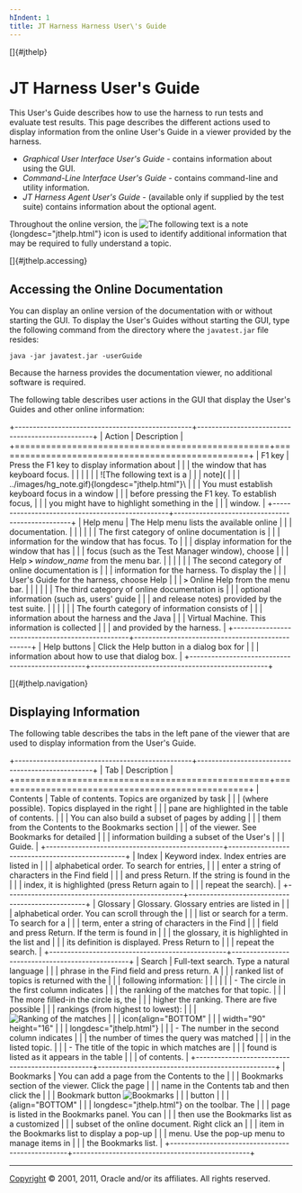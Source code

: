 ```yaml
---
hIndent: 1
title: JT Harness Harness User\'s Guide
---
```


[]{#jthelp}

# JT Harness User\'s Guide

This User\'s Guide describes how to use the harness to run tests and evaluate test results. This
page describes the different actions used to display information from the online User\'s Guide in a
viewer provided by the harness.

-   *Graphical User Interface User\'s Guide* - contains information about using the GUI.
-   *Command-Line Interface User\'s Guide* - contains command-line and utility information.
-   *JT Harness Agent User\'s Guide* - (available only if supplied by the test suite) contains
    information about the optional agent.

Throughout the online version, the ![The following text is a
note](../images/hg_note.gif){longdesc="jthelp.html"} icon is used to identify additional information
that may be required to fully understand a topic.

[]{#jthelp.accessing}

## Accessing the Online Documentation

You can display an online version of the documentation with or without starting the GUI. To display
the User\'s Guides without starting the GUI, type the following command from the directory where the
`javatest.jar` file resides:

`java -jar javatest.jar -userGuide`

Because the harness provides the documentation viewer, no additional software is required.

The following table describes user actions in the GUI that display the User\'s Guides and other
online information:

+-------------------------------------------------+-------------------------------------------------+
| Action                                          | Description                                     |
+=================================================+=================================================+
| F1 key                                          | Press the F1 key to display information about   |
|                                                 | the window that has keyboard focus.             |
|                                                 |                                                 |
|                                                 | ![The following text is a                       |
|                                                 | note](                                          |
|                                                 | ../images/hg_note.gif){longdesc="jthelp.html"}\ |
|                                                 | You must establish keyboard focus in a window   |
|                                                 | before pressing the F1 key. To establish focus, |
|                                                 | you might have to highlight something in the    |
|                                                 | window.                                         |
+-------------------------------------------------+-------------------------------------------------+
| Help menu                                       | The Help menu lists the available online        |
|                                                 | documentation.                                  |
|                                                 |                                                 |
|                                                 | The first category of online documentation is   |
|                                                 | information for the window that has focus. To   |
|                                                 | display information for the window that has     |
|                                                 | focus (such as the Test Manager window), choose |
|                                                 | Help **`>`** *window_name* from the menu bar.   |
|                                                 |                                                 |
|                                                 | The second category of online documentation is  |
|                                                 | information for the harness. To display the     |
|                                                 | User\'s Guide for the harness, choose Help      |
|                                                 | **`>`** Online Help from the menu bar.          |
|                                                 |                                                 |
|                                                 | The third category of online documentation is   |
|                                                 | optional information (such as, users\' guide    |
|                                                 | and release notes) provided by the test suite.  |
|                                                 |                                                 |
|                                                 | The fourth category of information consists of  |
|                                                 | information about the harness and the Java      |
|                                                 | Virtual Machine. This information is collected  |
|                                                 | and provided by the harness.                    |
+-------------------------------------------------+-------------------------------------------------+
| Help buttons                                    | Click the Help button in a dialog box for       |
|                                                 | information about how to use that dialog box.   |
+-------------------------------------------------+-------------------------------------------------+

[]{#jthelp.navigation}

## Displaying Information

The following table describes the tabs in the left pane of the viewer that are used to display
information from the User\'s Guide.

+-------------------------------------------------+-------------------------------------------------+
| Tab                                             | Description                                     |
+=================================================+=================================================+
| Contents                                        | Table of contents. Topics are organized by task |
|                                                 | (where possible). Topics displayed in the right |
|                                                 | pane are highlighted in the table of contents.  |
|                                                 | You can also build a subset of pages by adding  |
|                                                 | them from the Contents to the Bookmarks section |
|                                                 | of the viewer. See Bookmarks for detailed       |
|                                                 | information building a subset of the User\'s    |
|                                                 | Guide.                                          |
+-------------------------------------------------+-------------------------------------------------+
| Index                                           | Keyword index. Index entries are listed in      |
|                                                 | alphabetical order. To search for entries,      |
|                                                 | enter a string of characters in the Find field  |
|                                                 | and press Return. If the string is found in the |
|                                                 | index, it is highlighted (press Return again to |
|                                                 | repeat the search).                             |
+-------------------------------------------------+-------------------------------------------------+
| Glossary                                        | Glossary. Glossary entries are listed in        |
|                                                 | alphabetical order. You can scroll through the  |
|                                                 | list or search for a term. To search for a      |
|                                                 | term, enter a string of characters in the Find  |
|                                                 | field and press Return. If the term is found in |
|                                                 | the glossary, it is highlighted in the list and |
|                                                 | its definition is displayed. Press Return to    |
|                                                 | repeat the search.                              |
+-------------------------------------------------+-------------------------------------------------+
| Search                                          | Full-text search. Type a natural language       |
|                                                 | phrase in the Find field and press return. A    |
|                                                 | ranked list of topics is returned with the      |
|                                                 | following information:                          |
|                                                 |                                                 |
|                                                 | -   The circle in the first column indicates    |
|                                                 |     the ranking of the matches for that topic.  |
|                                                 |     The more filled-in the circle is, the       |
|                                                 |     higher the ranking. There are five possible |
|                                                 |     rankings (from highest to lowest):          |
|                                                 |     ![Ranking of the matches                    |
|                                                 |     icon](../images/ranks.gif){align="BOTTOM"   |
|                                                 |     width="90" height="16"                      |
|                                                 |     longdesc="jthelp.html"}                     |
|                                                 | -   The number in the second column indicates   |
|                                                 |     the number of times the query was matched   |
|                                                 |     in the listed topic.                        |
|                                                 | -   The title of the topic in which matches are |
|                                                 |     found is listed as it appears in the table  |
|                                                 |     of contents.                                |
+-------------------------------------------------+-------------------------------------------------+
| Bookmarks                                       | You can add a page from the Contents to the     |
|                                                 | Bookmarks section of the viewer. Click the page |
|                                                 | name in the Contents tab and then click the     |
|                                                 | Bookmark button ![Bookmarks                     |
|                                                 | button                                          |
|                                                 | ](../images/runTests_button.gif){align="BOTTOM" |
|                                                 | longdesc="jthelp.html"} on the toolbar. The     |
|                                                 | page is listed in the Bookmarks panel. You can  |
|                                                 | then use the Bookmarks list as a customized     |
|                                                 | subset of the online document. Right click an   |
|                                                 | item in the Bookmarks list to display a pop-up  |
|                                                 | menu. Use the pop-up menu to manage items in    |
|                                                 | the Bookmarks list.                             |
+-------------------------------------------------+-------------------------------------------------+

----------------------------------------------------------------------------------------------------

[Copyright](copyright.html) © 2001, 2011, Oracle and/or its affiliates. All rights reserved.
